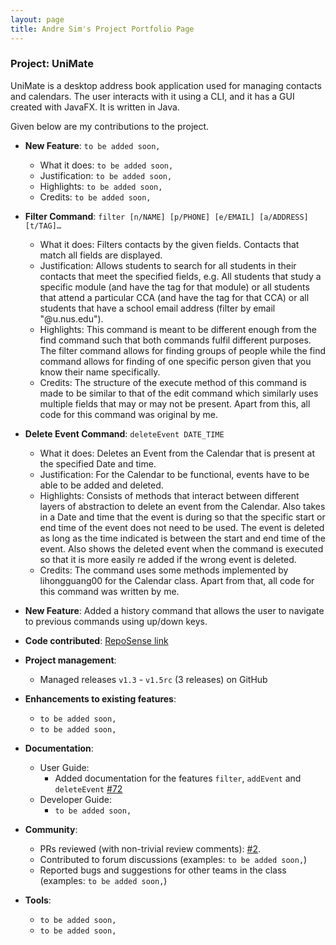```yaml
---
layout: page
title: Andre Sim's Project Portfolio Page
---
```


### Project: UniMate

UniMate is a desktop address book application used for managing contacts and calendars. The user interacts with it using a CLI, and it has a GUI created with JavaFX. It is written in Java.

Given below are my contributions to the project.

* **New Feature**: `to be added soon,`
    * What it does: `to be added soon,`
    * Justification: `to be added soon,`
    * Highlights: `to be added soon,`
    * Credits: `to be added soon,`


* **Filter Command**: `filter [n/NAME] [p/PHONE] [e/EMAIL] [a/ADDRESS] [t/TAG]…​`
  * What it does: Filters contacts by the given fields. Contacts that match all fields are displayed.
  * Justification: Allows students to search for all students in their contacts that meet the specified fields, e.g. All
  students that study a specific module (and have the tag for that module) or all students that attend a particular CCA
    (and have the tag for that CCA) or all students that have a school email address (filter by email "@u.nus.edu").
  * Highlights: This command is meant to be different enough from the find command such that both commands fulfil
  different purposes. The filter command allows for finding groups of people while the find command allows for finding
  of one specific person given that you know their name specifically.
  * Credits: The structure of the execute method of this command is made to be similar to that of the edit command which
  similarly uses multiple fields that may or may not be present. Apart from this, all code for this command was original
  by me.

* **Delete Event Command**: `deleteEvent DATE_TIME`
  * What it does: Deletes an Event from the Calendar that is present at the specified Date and time.
  * Justification: For the Calendar to be functional, events have to be able to be added and deleted.
  * Highlights: Consists of methods that interact between different layers of abstraction to delete an event from the
  Calendar. Also takes in a Date and time that the event is during so that the specific start or end time of the event 
  does not need to be used. The event is deleted as long as the time indicated is between the start and end time of the
  event. Also shows the deleted event when the command is executed so that it is more easily re added if the wrong event
  is deleted.
  * Credits: The command uses some methods implemented by lihongguang00 for the Calendar class. Apart from that, all 
  code for this command was written by me.

* **New Feature**: Added a history command that allows the user to navigate to previous commands using up/down keys.

* **Code contributed**: [RepoSense link]()

* **Project management**:
    * Managed releases `v1.3` - `v1.5rc` (3 releases) on GitHub

* **Enhancements to existing features**:
    * `to be added soon,`
    * `to be added soon,`

* **Documentation**:
    * User Guide:
        * Added documentation for the features `filter`, `addEvent` and `deleteEvent` [\#72]()
    * Developer Guide:
        * `to be added soon,`

* **Community**:
    * PRs reviewed (with non-trivial review comments): [\#2](https://github.com/AY2324S1-CS2103-F13-4/tp/pull/2).
    * Contributed to forum discussions (examples: `to be added soon,`)
    * Reported bugs and suggestions for other teams in the class (examples: `to be added soon,`)

* **Tools**:
    * `to be added soon,`
    * `to be added soon,`
